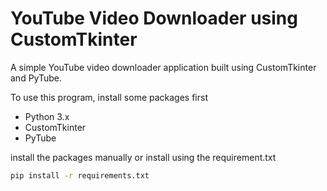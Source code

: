 # YouTube Video Downloader using CustomTkinter

A simple YouTube video downloader application built using CustomTkinter and PyTube.

To use this program, install some packages first 
- Python 3.x
- CustomTkinter
- PyTube

install the packages manually or install using the requirement.txt

```sh
pip install -r requirements.txt
```
